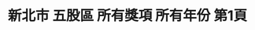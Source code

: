 ---
title: "新北市 五股區 所有獎項 所有年份 第1頁"
description: "新北市 五股區 所有獎項 所有年份 獲獎餐廳 第1頁"
keywords:
  - 美食競賽
  - 台灣美食
  - 美食精選
datePublished: "2025-06-30"
dateModified: "2025-07-03"
city: "新北市"
district: "五股區"
award: "所有獎項"
year: "所有年份"
page: 1
count: 1

restaurants:
  - name: "新九九牛肉麵"
    city: "新北市"
    district: "五股區"
    address: "248新北市五股區成泰路三段247號"
    phone: "0222928059"
    geo: "25.093612604703925, 121.44652060392576"
    link: "新北市/五股區/新九九牛肉麵"
    google_map: "https://maps.app.goo.gl/tqMwNpdqCZUJAT3SA"
    footinder: "https://footinder.com.tw/%E6%96%B0%E5%8C%97%E5%B8%82%E4%BA%94%E8%82%A1%E5%8D%80/61838/"
    award:
    - name: "台北國際牛肉麵節"
      year: "2024"
---